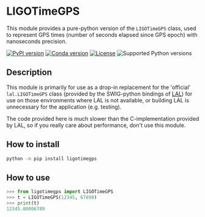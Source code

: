# LIGOTimeGPS

This module provides a pure-python version of the `LIGOTimeGPS` class, used to represent GPS times (number of seconds elapsed since GPS epoch) with nanoseconds precision.

[![PyPI version](https://badge.fury.io/py/ligotimegps.svg)](http://badge.fury.io/py/ligotimegps)
[![Conda version](https://img.shields.io/conda/vn/conda-forge/ligotimegps.svg)](https://anaconda.org/conda-forge/ligotimegps/)
[![License](https://img.shields.io/pypi/l/ligotimegps.svg)](https://choosealicense.com/licenses/gpl-3.0/)
![Supported Python versions](https://img.shields.io/pypi/pyversions/ligotimegps.svg)

## Description

This module is primarily for use as a drop-in replacement for the 'official' `lal.LIGOTimeGPS` class (provided by the SWIG-python bindings of [LAL](//wiki.ligo.org/DASWG/LALSuite)) for use on those environments where LAL is not available, or building LAL is unnecessary for the application (e.g. testing).

The code provided here is much slower than the C-implementation provided by LAL, so if you really care about performance, don't use this module.

## How to install

```bash
python -m pip install ligotimegps
```

## How to use

```python
>>> from ligotimegps import LIGOTimeGPS
>>> t = LIGOTimeGPS(12345, 67890)
>>> print(t)
12345.00006789
```
